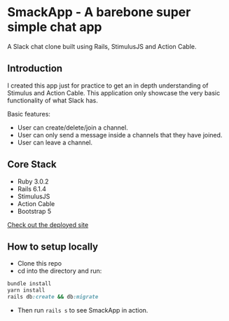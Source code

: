 # SmackApp - A barebone super simple chat app

A Slack chat clone built using Rails, StimulusJS and Action Cable.

## Introduction
I created this app just for practice to get an in depth understanding of Stimulus and Action Cable. This application only showcase the very basic functionality of what Slack has.

Basic features:
* User can create/delete/join a channel.
* User can only send a message inside a channels that they have joined.
* User can leave a channel.
## Core Stack

- Ruby 3.0.2
- Rails 6.1.4
- StimulusJS
- Action Cable
- Bootstrap 5


[Check out the deployed site](https://smackapp.alvindcaesar.com)

## How to setup locally

- Clone this repo
- cd into the directory and run:

```rb
bundle install 
yarn install
rails db:create && db:migrate
```

- Then run <code>rails s</code> to see SmackApp in action.
